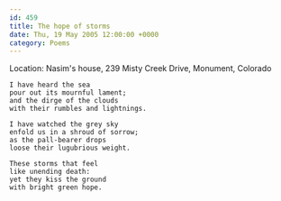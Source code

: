 ```yaml
---
id: 459
title: The hope of storms
date: Thu, 19 May 2005 12:00:00 +0000
category: Poems
---
```


Location: Nasim's house, 239 Misty Creek Drive, Monument, Colorado

    I have heard the sea  
    pour out its mournful lament;  
    and the dirge of the clouds  
    with their rumbles and lightnings.

    I have watched the grey sky  
    enfold us in a shroud of sorrow;  
    as the pall-bearer drops  
    loose their lugubrious weight.

    These storms that feel  
    like unending death:  
    yet they kiss the ground  
    with bright green hope.


